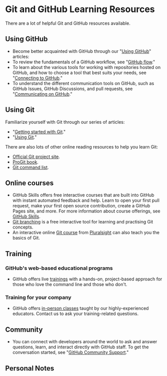 
# Git and GitHub Learning Resources

There are a lot of helpful Git and GitHub resources available.


## Using GitHub
- Become better acquainted with GitHub through our "[Using GitHub](https://docs.github.com/en/get-started/start-your-journey/git-and-github-learning-resources#:~:text=GitHub%20through%20our%20%22-,Using%20GitHub,-%22%20articles%3A)" articles:
- To review the fundamentals of a GitHub workflow, see "[GitHub flow](https://docs.github.com/en/get-started/start-your-journey/git-and-github-learning-resources#:~:text=GitHub%20workflow%2C%20see%20%22-,GitHub%20flow,-.%22)."
- To learn about the various tools for working with repositories hosted on GitHub, and how to choose a tool that best suits your needs, see "[Connecting to GitHub](https://docs.github.com/en/get-started/start-your-journey/git-and-github-learning-resources#:~:text=your%20needs%2C%20see%20%22-,Connecting%20to%20GitHub,-.%22)."
- To understand the different communication tools on GitHub, such as GitHub Issues, GitHub Discussions, and pull requests, see "[Communicating on GitHub](https://docs.github.com/en/get-started/start-your-journey/git-and-github-learning-resources#:~:text=pull%20requests%2C%20see%20%22-,Communicating%20on%20GitHub,-.%22)."

## Using Git
Familiarize yourself with Git through our series of articles:

- "[Getting started with Git](https://docs.github.com/en/get-started/start-your-journey/git-and-github-learning-resources#:~:text=%22-,Getting%20started%20with%20Git,-.%22)."
- "[Using Git](https://docs.github.com/en/get-started/start-your-journey/git-and-github-learning-resources#:~:text=%22-,Using%20Git,-.%22)."

There are also lots of other online reading resources to help you learn Git:

- [Official Git project site](https://docs.github.com/en/get-started/start-your-journey/git-and-github-learning-resources#:~:text=Official%20Git%20project%20site).
- [ProGit book](https://docs.github.com/en/get-started/start-your-journey/git-and-github-learning-resources#:~:text=project%20site.-,ProGit%20book,-.).
- [Git command list](https://docs.github.com/en/get-started/start-your-journey/git-and-github-learning-resources#:~:text=ProGit%20book.-,Git%20command%20list,-.).

## Online courses

- GitHub Skills offers free interactive courses that are built into GitHub with instant automated feedback and help. Learn to open your first pull request, make your first open source contribution, create a GitHub Pages site, and more. For more information about course offerings, see [GitHub Skills](https://docs.github.com/en/get-started/start-your-journey/git-and-github-learning-resources#:~:text=course%20offerings%2C%20see-,GitHub%20Skills,-.).
- [Git branching](https://docs.github.com/en/get-started/start-your-journey/git-and-github-learning-resources#:~:text=GitHub%20Skills.-,Git%20branching,-is%20a%20free) is a free interactive tool for learning and practising Git concepts.
- An interactive online [Git course](https://docs.github.com/en/get-started/start-your-journey/git-and-github-learning-resources#:~:text=An%20interactive-,online%20Git%20course,-from%20Pluralsight%20can) from [Pluralsight](https://docs.github.com/en/get-started/start-your-journey/git-and-github-learning-resources#:~:text=Git%20course%20from-,Pluralsight,-can%20also%20teach) can also teach you the basics of Git.

## Training

### GitHub's web-based educational programs

- GitHub offers live [trainings](https://docs.github.com/en/get-started/start-your-journey/git-and-github-learning-resources#:~:text=GitHub%20offers%20live%20trainings%20with%20a%20hands%2Don%2C%20project%2Dbased%20approach%20for%20those%20who%20love%20the%20command%20line%20and%20those%20who%20don%27t.) with a hands-on, project-based approach for those who love the command line and those who don't.

### Training for your company

- GitHub offers [in-person classes](https://docs.github.com/en/get-started/start-your-journey/git-and-github-learning-resources#:~:text=GitHub%20offers-,in%2Dperson%20classes,-taught%20by%20our) taught by our highly-experienced educators. Contact us to ask your training-related questions.

## Community

- You can connect with developers around the world to ask and answer questions, learn, and interact directly with GitHub staff. To get the conversation started, see "[GitHub Community Support](https://docs.github.com/en/get-started/start-your-journey/git-and-github-learning-resources#:~:text=GitHub%20Community%20Support)."

## Personal Notes







